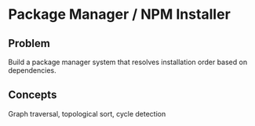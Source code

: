 # Package Manager / NPM Installer

## Problem
Build a package manager system that resolves installation order based on dependencies.

## Concepts
Graph traversal, topological sort, cycle detection